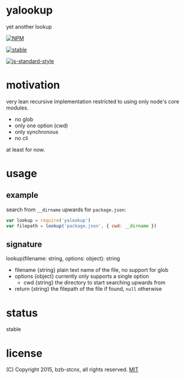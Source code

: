 # yalookup
yet another lookup

[![NPM](https://nodei.co/npm/yalookup.png?compact=true)](https://nodei.co/npm/yalookup/)

[![stable](http://badges.github.io/stability-badges/dist/experimental.svg)](http://github.com/badges/stability-badges)

[![js-standard-style](https://img.shields.io/badge/code%20style-standard-brightgreen.svg?style=flat)](https://github.com/feross/standard)

# motivation
very lean recursive implementation restricted to using only node's core modules.
* no glob
* only one option (cwd)
* only synchronous
* no cli

at least for now.

# usage
## example
search from `__dirname` upwards for `package.json`:
```javascript
var lookup = require('yalookup')
var filepath = lookup('package.json', { cwd: __dirname })
```

## signature
lookup(filename: string, options: object): string
* filename {string} plain text name of the file, no support for glob
* options {object} currently only supports a single option
  * cwd {string} the directory to start searching upwards from
* return {string} the filepath of the file if found, `null` otherwise

# status
stable

# license
(C) Copyright 2015, bzb-stcnx,
all rights reserved.
[MIT](./LICENSE)
